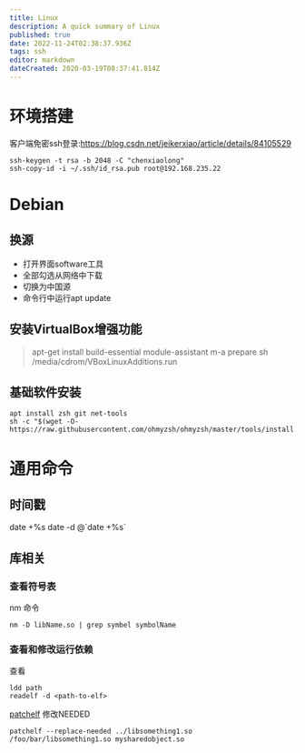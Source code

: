 ```yaml
---
title: Linux
description: A quick summary of Linux
published: true
date: 2022-11-24T02:38:37.936Z
tags: ssh
editor: markdown
dateCreated: 2020-03-19T08:37:41.814Z
---
```


# 环境搭建
客户端免密ssh登录:https://blog.csdn.net/jeikerxiao/article/details/84105529

```
ssh-keygen -t rsa -b 2048 -C "chenxiaolong"
ssh-copy-id -i ~/.ssh/id_rsa.pub root@192.168.235.22
```

# Debian
## 换源
- 打开界面software工具
- 全部勾选从网络中下载
- 切换为中国源
- 命令行中运行apt update

## 安装VirtualBox增强功能
>apt-get install build-essential module-assistant
>m-a prepare
>sh /media/cdrom/VBoxLinuxAdditions.run

## 基础软件安装
```
apt install zsh git net-tools
sh -c "$(wget -O- https://raw.githubusercontent.com/ohmyzsh/ohmyzsh/master/tools/install.sh)"
```

# 通用命令
## 时间戳
date +%s
date -d @\`date +%s`

## 库相关
### 查看符号表
nm 命令
```
nm -D libName.so | grep symbel symbolName
```
### 查看和修改运行依赖
查看
```
ldd path
readelf -d <path-to-elf> 
```
[patchelf](https://github.com/NixOS/patchelf) 修改NEEDED
```
patchelf --replace-needed ../libsomething1.so /foo/bar/libsomething1.so mysharedobject.so
```


